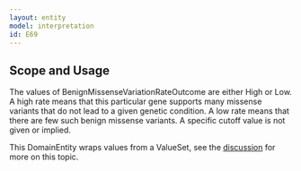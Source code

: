 ```yaml
---
layout: entity
model: interpretation
id: E69
---
```


Scope and Usage
---------------

The values of BenignMissenseVariationRateOutcome are either High or Low.  A high rate means that this particular gene supports many missense variants that do not lead to a given genetic condition.  A low rate means that there are few such benign missense variants.   A specific cutoff value is not given or implied.

This DomainEntity wraps values from a ValueSet, see the [discussion](../../../user/discussion/domain_entity.html) for more on this topic.

